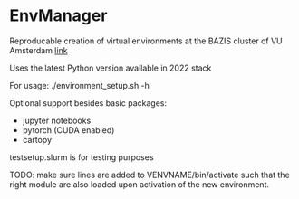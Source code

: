 # EnvManager

Reproducable creation of virtual environments
at the BAZIS cluster of VU Amsterdam
[link](https://bazis.readthedocs.io/en/latest/)

Uses the latest Python version available in 2022 stack

For usage:
./environment\_setup.sh -h 

Optional support besides basic packages:
- jupyter notebooks
- pytorch (CUDA enabled)
- cartopy

testsetup.slurm is for testing purposes

TODO: make sure lines are added to VENVNAME/bin/activate
such that the right module are also loaded upon activation
of the new environment.
